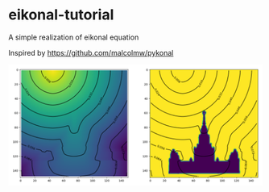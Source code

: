 # eikonal-tutorial
A simple realization of eikonal equation


Inspired by https://github.com/malcolmw/pykonal

![](imgs/Figure_2.png)
